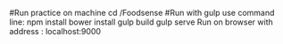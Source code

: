 
#Run practice on machine
    cd /Foodsense
#Run with gulp use command line:
    npm install
    bower install
    gulp build
    gulp serve
    Run on browser with address : localhost:9000

